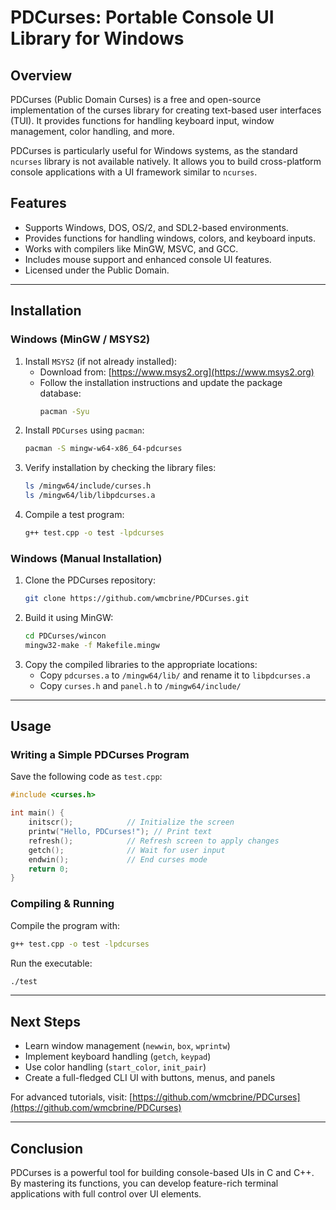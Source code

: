 # PDCurses: Portable Console UI Library for Windows

## Overview
PDCurses (Public Domain Curses) is a free and open-source implementation of the curses library for creating text-based user interfaces (TUI). It provides functions for handling keyboard input, window management, color handling, and more.

PDCurses is particularly useful for Windows systems, as the standard `ncurses` library is not available natively. It allows you to build cross-platform console applications with a UI framework similar to `ncurses`.

## Features
- Supports Windows, DOS, OS/2, and SDL2-based environments.
- Provides functions for handling windows, colors, and keyboard inputs.
- Works with compilers like MinGW, MSVC, and GCC.
- Includes mouse support and enhanced console UI features.
- Licensed under the Public Domain.

---

## Installation
### Windows (MinGW / MSYS2)
1. Install `MSYS2` (if not already installed):
   - Download from: [https://www.msys2.org](https://www.msys2.org)
   - Follow the installation instructions and update the package database:
     ```sh
     pacman -Syu
     ```
2. Install `PDCurses` using `pacman`:
   ```sh
   pacman -S mingw-w64-x86_64-pdcurses
   ```
3. Verify installation by checking the library files:
   ```sh
   ls /mingw64/include/curses.h
   ls /mingw64/lib/libpdcurses.a
   ```
4. Compile a test program:
   ```sh
   g++ test.cpp -o test -lpdcurses
   ```

### Windows (Manual Installation)
1. Clone the PDCurses repository:
   ```sh
   git clone https://github.com/wmcbrine/PDCurses.git
   ```
2. Build it using MinGW:
   ```sh
   cd PDCurses/wincon
   mingw32-make -f Makefile.mingw
   ```
3. Copy the compiled libraries to the appropriate locations:
   - Copy `pdcurses.a` to `/mingw64/lib/` and rename it to `libpdcurses.a`
   - Copy `curses.h` and `panel.h` to `/mingw64/include/`

---

## Usage
### Writing a Simple PDCurses Program
Save the following code as `test.cpp`:
```cpp
#include <curses.h>

int main() {
    initscr();            // Initialize the screen
    printw("Hello, PDCurses!"); // Print text
    refresh();            // Refresh screen to apply changes
    getch();              // Wait for user input
    endwin();             // End curses mode
    return 0;
}
```
### Compiling & Running
Compile the program with:
```sh
g++ test.cpp -o test -lpdcurses
```
Run the executable:
```sh
./test
```

---

## Next Steps
- Learn window management (`newwin`, `box`, `wprintw`)
- Implement keyboard handling (`getch`, `keypad`)
- Use color handling (`start_color`, `init_pair`)
- Create a full-fledged CLI UI with buttons, menus, and panels

For advanced tutorials, visit: [https://github.com/wmcbrine/PDCurses](https://github.com/wmcbrine/PDCurses)

---

## Conclusion
PDCurses is a powerful tool for building console-based UIs in C and C++. By mastering its functions, you can develop feature-rich terminal applications with full control over UI elements.